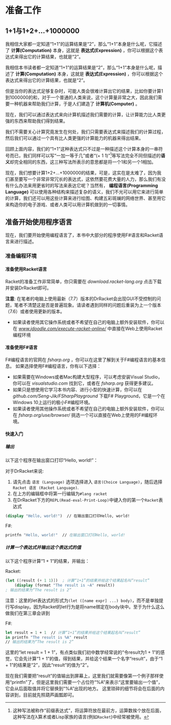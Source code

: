 # 准备工作

## 1+1与1+2+...+1000000

我相信大家都一定知道“1+1”的运算结果是“2”，那么“1+1”本身是什么呢，它描述了  **计算(Computation)** 本身，这就是 **表达式(Expression)** ，你可以根据这个表达式来得出它的计算结果，也就是“2”。

我相信本书读者都一定知道“1+1”的运算结果是“2”，那么“1+1”本身是什么呢，描述了  **计算(Computation)** 本身，这就是 **表达式(Expression)** ，你可以根据这个表达式来得出它的计算结果，也就是“2”。

但是当你的表达式足够复杂时，可能人类会很难计算出它的结果，比如你要计算1到1000000的和，对于一个普通的人类来说，这个计算量非常之大，因此我们需要一种机器来帮助我们计算，于是人们建造了 **计算机(Computer)** 。

现在，我们可以通过表达式来向计算机描述我们需要的计算，让计算能力比人类更强的东西来帮助我们得到结果。

我们不需要关心计算究竟发生在何处，我们只需要表达式来描述我们的计算过程，然后我们可以通过一个具有比人类更强的计算能力的机器来得出结果。

回顾上面内容，我们的“1+1”这种表达式只不过是一种描述这个计算本身的一串符号而已，我们同样可以写“一加一等于几”或者“(+ 1 1)”[^lisp_expression]等写法完全不同但描述的**语义**却完全相同的东西，这三种写法所表示的意思都是将一个1和另一个1相加。
[^lisp_expression]: 这种写法被称作“前缀表达式”，将运算符放在最前方，运算数挨个放在后面，这种写法在λ算术或者Lisp家族的语言(例如`Racket`)中经常被使用。

现在，我们想要计算1+2+...+1000000的结果，可是，这实在是太难了，因为我们甚至要写一个非常非常冗长的表达式，这依然要花费大量的人力，那么我们有没有什么办法来用更省时的写法来表达它呢？当然有， **编程语言(Programming Language)** 可以使用各种结构来描述复杂的语义，我们不光可以用它来进行简单的计算，我们还可以用这些计算来进行绘图、构建五彩斑斓的网络世界、甚至用它来构造你的电子游戏、或者人类可以用计算机做到的一切事情。

## 准备开始使用程序语言

现在，我们要开始使用编程语言了，本书中大部分的程序使用F#语言和Racket语言来进行描述。

### 准备编程环境

#### 准备使用Racket语言

Racket的准备工作非常简单，你只需要在 _download.racket-lang.org_ 点击下载并安装DrRacket即可。

**注意**: 在笔者的电脑上使用最新（7.7）版本的DrRacket会出现GUI不受控制的问题，笔者不清楚这是否是普遍现象。请读者遇到同样的问题后重装为上一个版本（7.6）或者使用更新的版本。

* 如果读者使用其它操作系统或者不希望在自己的电脑上额外安装软件，你可以在 _www.jdoodle.com/execute-racket-online/_ 中直接在Web上使用Racket编程环境

#### 准备使用F#语言

F#编程语言的官网在 _fsharp.org_ ，你可以在这里了解到关于F#编程语言的基本信息。
如果选择使用F#编程语言，你有以下选择：

* 如果需要在Windows或者Mac构建大型程序，可以考虑安装Visual Studio，你可以在 _visualstudio.com_ 找到它，或者在 _fsharp.org_ 获得更多建议。
* 如果只是想使用它学习本书内容、进行小型的快速计算，你可以在 _github.com/Seng-Jik/FSharpPlayground_ 下载F# Playground，它是一个在Windows 10上运行的极小F#编程环境。
* 如果读者使用其他操作系统或者不希望在自己的电脑上额外安装软件，你可以在 _fsharp.org/use/browser/_ 挑选一个可以直接在Web上使用的F#编程环境。

#### 快速入门

##### 输出

以下这个程序在输出窗口打印“Hello, world!”：

对于DrRacket来说:

1. 请先点击 `语言 (Language)` 选项选择进入 `语言(Choice Language)`，随后选择 `Racket 语言 (Racket Language)`.
2. 在上方的编辑框中将第一行编辑为``#lang racket``
3. 在DrRacket下方的`REPL(Read-eval-Print-Loop)`中键入你的第一个`Racket`表达式

```scheme
(display "Hello, world!")  // 在输出窗口打印Hello, world!
```

F#:

```fsharp
printfn "Hello, world!"  // 在输出窗口打印Hello, world!
```

##### 计算一个表达式并输出这个表达式的值

以下这个程序计算“1 + 1”的结果，并输出：

Racket:

```scheme
(let ([result (+ 1 1)])  ; 计算“1+1”的结果并给这个结果起名叫“result”
    (display (format "The result is ~A" result))
; 输出的结果为“The result is 2”
```

注意：这里的let表达式的形式为`(let ([name expr] ...) body)`，而不是单独提行写display。因为Racket的let行为是将name绑定在body块中。至于为什么这么做我们在第三章会讲到

F#:

```fsharp
let result = 1 + 1  // 计算“1+1”的结果并给这个结果起名叫“result”
in printfn "The result is %A" result
// 输出的结果为“The result is 2”
```

这里的“let result = 1 + 1”，有点类似我们初中数学经常说的“令result为1 + 1”的感觉，它会先计算“1 + 1”的值，得到结果，并给这个结果一个名字“result”，由于“1 + 1”的结果是“2”，因此“result”的值为“2”。

现在我们需要把“result”的值输出到屏幕上，这里我们就需要像第一个例子那样使用“printfn”了，但是这里我们需要一个占位符“%A”来表示“这里要输出一个值”，它会从后面取值并将它替换到“%A”出现的地方。
这里琐碎的细节将会在后面的内容讲到，目前就先照葫芦画瓢即可。
